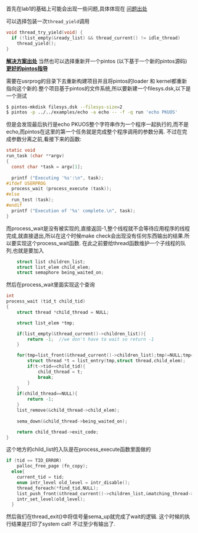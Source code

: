 首先在lab1的基础上可能会出现一些问题,具体体现在 [问题出处](https://blog.csdn.net/ChloeWeever/article/details/144327611?spm=1001.2014.3001.5502)

可以选择包装一次`thread_yield`调用
```c
void thread_try_yield(void) {
  if (!list_empty(&ready_list) && thread_current() != idle_thread)
    thread_yield();
}
```
<b>[解决方案出处](https://stackoverflow.com/questions/52472084/pintos-userprog-all-tests-fail-is-kernel-vaddr)</b>
当然也可以选择重新开一个pintos (以下基于一个新的pintos源码)
<b>[更好的pintos指导](https://pkuflyingpig.gitbook.io/pintos)</b>

需要在usrprog的目录下去重新构建项目并且将pintos的loader 和 kernel都重新指向这个新的.整个项目基于pintos的文件系统,所以要新建一个filesys.dsk,以下是一个测试
```bash
$ pintos-mkdisk filesys.dsk --filesys-size=2
$ pintos -p ../../examples/echo -a echo -- -f -q run 'echo PKUOS'
```
但是会发现最后执行是echo PKUOS整个字符串作为一个程序一起执行的,而不是echo,而pintos在这里的第一个任务就是完成整个程序调用的参数分离.
不过在完成参数分离之前,看接下来的函数:
```c
static void
run_task (char **argv)
{
  const char *task = argv[1];
  
  printf ("Executing '%s':\n", task);
#ifdef USERPROG
  process_wait (process_execute (task));
#else
  run_test (task);
#endif
  printf ("Execution of '%s' complete.\n", task);
}
```
而process_wait是没有被实现的,直接返回-1,整个线程就不会等待应用程序的线程完成,就直接退出,所以在这个时候make check会出现没有任何东西输出的结果.所以要实现这个process_wait函数.
在此之前要给thread函数维护一个子线程的队列,也就是要加入
```c
    struct list children_list;
	struct list_elem child_elem;
    struct semaphore being_waited_on;
```
然后在process_wait里面实现这个查询
```c
int
process_wait (tid_t child_tid) 
{
    struct thread *child_thread = NULL;

    struct list_elem *tmp;

    if(list_empty(&thread_current()->children_list)){
        return -1;  //we don't have to wait so return -1
    }

    for(tmp=list_front(&thread_current()->children_list);tmp!=NULL;tmp=tmp->next){
        struct thread *t = list_entry(tmp,struct thread,child_elem);
        if(t->tid==child_tid){
            child_thread = t;
            break;
        }
    }
    if(child_thread==NULL){
        return -1;
    }
    list_remove(&child_thread->child_elem);
    
    sema_down(&child_thread->being_waited_on);

    return child_thread->exit_code;
}
```
这个地方的child_list的入队是在process_execute函数里面做的
```c
if (tid == TID_ERROR)
    palloc_free_page (fn_copy); 
  else{
    current_tid = tid;
    enum intr_level old_level = intr_disable();
    thread_foreach(*find_tid,NULL);
    list_push_front(&thread_current()->children_list,&matching_thread->child_elem);
    intr_set_level(old_level);
  }
```
然后我们在thread_exit()中将信号量sema_up就完成了wait的逻辑.
这个时候的执行结果是打印了system call!
不过至少有输出了.
